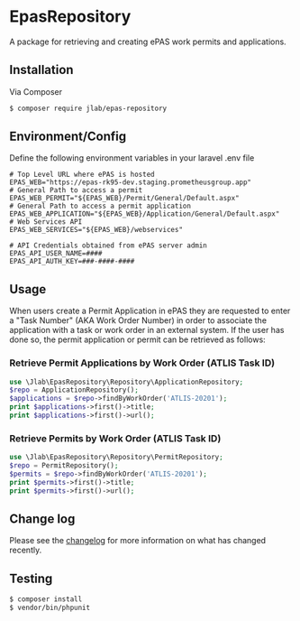 # EpasRepository

A package for retrieving and creating ePAS work permits and applications.

## Installation

Via Composer

``` bash
$ composer require jlab/epas-repository
```

## Environment/Config

Define the following environment variables in your laravel .env file

```
# Top Level URL where ePAS is hosted 
EPAS_WEB="https://epas-rk95-dev.staging.prometheusgroup.app"
# General Path to access a permit
EPAS_WEB_PERMIT="${EPAS_WEB}/Permit/General/Default.aspx"
# General Path to access a permit application
EPAS_WEB_APPLICATION="${EPAS_WEB}/Application/General/Default.aspx"
# Web Services API 
EPAS_WEB_SERVICES="${EPAS_WEB}/webservices"

# API Credentials obtained from ePAS server admin
EPAS_API_USER_NAME=####
EPAS_API_AUTH_KEY=###-####-####
```

## Usage

When users create a Permit Application in ePAS they are requested to enter a "Task Number" (AKA Work Order Number) in order to associate the application with a task or work order in an external system.  If the user has done so, the permit application or permit can be retrieved as follows:

### Retrieve Permit Applications by Work Order (ATLIS Task ID)
```php
use \Jlab\EpasRepository\Repository\ApplicationRepository;
$repo = ApplicationRepository();
$applications = $repo->findByWorkOrder('ATLIS-20201');
print $applications->first()->title;
print $applications->first()->url();
```

### Retrieve Permits by Work Order (ATLIS Task ID)
```php
use \Jlab\EpasRepository\Repository\PermitRepository;
$repo = PermitRepository();
$permits = $repo->findByWorkOrder('ATLIS-20201');
print $permits->first()->title;
print $permits->first()->url();
```

## Change log

Please see the [changelog](changelog.md) for more information on what has changed recently.

## Testing

``` bash
$ composer install
$ vendor/bin/phpunit 
```

